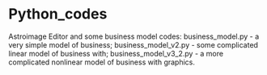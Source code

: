 # Python_codes
Astroimage Editor and some business model codes:
business_model.py - a very simple model of business;
business_model_v2.py - some complicated linear model of business with;
business_model_v3_2.py - a more complicated nonlinear model of business with graphics.

